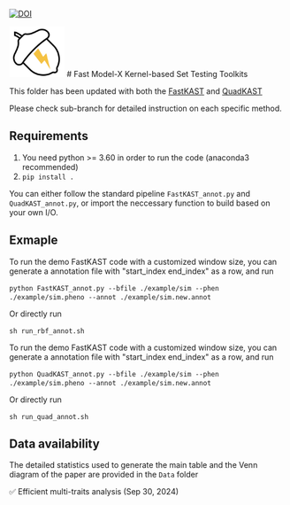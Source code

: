 <a href="https://zenodo.org/badge/latestdoi/429674106"><img src="https://zenodo.org/badge/429674106.svg" alt="DOI"></a>

<img src="FastKAST.png" alt="icon" width="100"/>
# Fast Model-X Kernel-based Set Testing Toolkits

This folder has been updated with both the [FastKAST](https://www.nature.com/articles/s41467-023-40346-2) and [QuadKAST](https://genome.cshlp.org/content/early/2024/08/29/gr.279140.124)

Please check sub-branch for detailed instruction on each specific method. 


## Requirements
1. You need python >= 3.60 in order to run the code (anaconda3 recommended)
2. `pip install .`

You can either follow the standard pipeline `FastKAST_annot.py` and `QuadKAST_annot.py`, or import the neccessary function to build based on your own I/O.

## Exmaple
To run the demo FastKAST code with a customized window size, you can generate a annotation file with "start_index end_index" as a row, and run
```
python FastKAST_annot.py --bfile ./example/sim --phen ./example/sim.pheno --annot ./example/sim.new.annot
```
Or directly run
```
sh run_rbf_annot.sh
```

To run the demo FastKAST code with a customized window size, you can generate a annotation file with "start_index end_index" as a row, and run
```
python QuadKAST_annot.py --bfile ./example/sim --phen ./example/sim.pheno --annot ./example/sim.new.annot
```
Or directly run
```
sh run_quad_annot.sh
```

## Data availability
The detailed statistics used to generate the main table and the Venn diagram of the paper are provided in the `Data` folder

✅ Efficient multi-traits analysis (Sep 30, 2024)